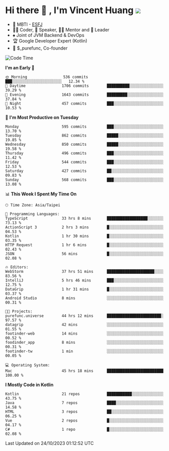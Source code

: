 # Hi there 👋 , I'm Vincent Huang ![](https://komarev.com/ghpvc/?username=Jian-Min-Huang)
- 👀 MBTI - [ESFJ](https://www.16personalities.com/esfj-personality)
- 👨‍💻 Coder, 🎤 Speaker, 👨‍🏫 Mentor and 🚀 Leader
- ♠️ Joint of JVM Backend & DevOps
- 🏆 Google Developer Expert (Kotlin)
- 💼 $_purefunc, Co-founder

<!--START_SECTION:waka-->
![Code Time](http://img.shields.io/badge/Code%20Time-2%2C756%20hrs%2040%20mins-blue)

**I'm an Early 🐤** 

```text
🌞 Morning                536 commits         ███░░░░░░░░░░░░░░░░░░░░░░   12.34 % 
🌆 Daytime                1706 commits        ██████████░░░░░░░░░░░░░░░   39.29 % 
🌃 Evening                1643 commits        █████████░░░░░░░░░░░░░░░░   37.84 % 
🌙 Night                  457 commits         ███░░░░░░░░░░░░░░░░░░░░░░   10.53 % 
```
📅 **I'm Most Productive on Tuesday** 

```text
Monday                   595 commits         ███░░░░░░░░░░░░░░░░░░░░░░   13.70 % 
Tuesday                  862 commits         █████░░░░░░░░░░░░░░░░░░░░   19.85 % 
Wednesday                850 commits         █████░░░░░░░░░░░░░░░░░░░░   19.58 % 
Thursday                 496 commits         ███░░░░░░░░░░░░░░░░░░░░░░   11.42 % 
Friday                   544 commits         ███░░░░░░░░░░░░░░░░░░░░░░   12.53 % 
Saturday                 427 commits         ██░░░░░░░░░░░░░░░░░░░░░░░   09.83 % 
Sunday                   568 commits         ███░░░░░░░░░░░░░░░░░░░░░░   13.08 % 
```


📊 **This Week I Spent My Time On** 

```text
🕑︎ Time Zone: Asia/Taipei

💬 Programming Languages: 
TypeScript               33 hrs 8 mins       ██████████████████░░░░░░░   73.13 % 
ActionScript 3           2 hrs 3 mins        █░░░░░░░░░░░░░░░░░░░░░░░░   04.53 % 
Kotlin                   1 hr 30 mins        █░░░░░░░░░░░░░░░░░░░░░░░░   03.35 % 
HTTP Request             1 hr 6 mins         █░░░░░░░░░░░░░░░░░░░░░░░░   02.43 % 
JSON                     56 mins             █░░░░░░░░░░░░░░░░░░░░░░░░   02.08 % 

🔥 Editors: 
WebStorm                 37 hrs 51 mins      █████████████████████░░░░   83.56 % 
IntelliJ                 5 hrs 46 mins       ███░░░░░░░░░░░░░░░░░░░░░░   12.75 % 
DataGrip                 1 hr 31 mins        █░░░░░░░░░░░░░░░░░░░░░░░░   03.37 % 
Android Studio           8 mins              ░░░░░░░░░░░░░░░░░░░░░░░░░   00.31 % 

🐱‍💻 Projects: 
purefunc.universe        44 hrs 12 mins      ████████████████████████░   97.57 % 
datagrip                 42 mins             ░░░░░░░░░░░░░░░░░░░░░░░░░   01.55 % 
footinder-web            14 mins             ░░░░░░░░░░░░░░░░░░░░░░░░░   00.52 % 
foodinder_app            8 mins              ░░░░░░░░░░░░░░░░░░░░░░░░░   00.31 % 
footinder-tw             1 min               ░░░░░░░░░░░░░░░░░░░░░░░░░   00.05 % 

💻 Operating System: 
Mac                      45 hrs 18 mins      █████████████████████████   100.00 % 
```

**I Mostly Code in Kotlin** 

```text
Kotlin                   21 repos            ███████████░░░░░░░░░░░░░░   43.75 % 
Java                     7 repos             ████░░░░░░░░░░░░░░░░░░░░░   14.58 % 
HTML                     3 repos             ██░░░░░░░░░░░░░░░░░░░░░░░   06.25 % 
Vue                      2 repos             █░░░░░░░░░░░░░░░░░░░░░░░░   04.17 % 
C#                       1 repo              █░░░░░░░░░░░░░░░░░░░░░░░░   02.08 % 
```




 Last Updated on 24/10/2023 01:12:52 UTC
<!--END_SECTION:waka-->

